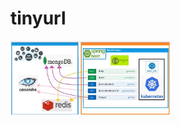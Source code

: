 # tinyurl

<img src="https://github.com/NetanelNissim1/tinyurl-SpringBoot/blob/master/src/main/resources/static/tinyurl.JPG" width="256"/>
